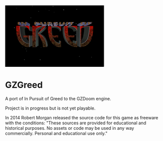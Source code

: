 ![logo](graphics/LOGO4ROB.PNG)

# GZGreed
A port of In Pursuit of Greed to the GZDoom engine.

Project is in progress but is not yet playable.

In 2014 Robert Morgan released the source code for this game as freeware with the conditions:
"These sources are provided for educational and historical purposes. No assets or code may be used in any way commercially. Personal and educational use only."
